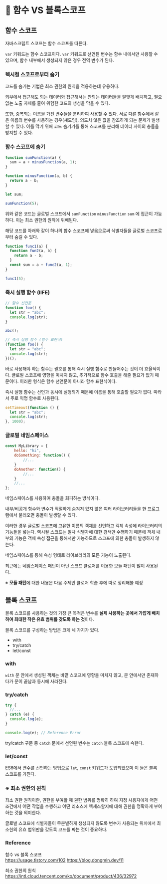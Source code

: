 # 📍 함수 VS 블록스코프

## 함수 스코프

자바스크립트 스코프는 함수 스코프를 따른다.

`var` 키워드는 함수 스코프이다. `var` 키워드로 선언된 변수는 함수 내에서만 사용할 수 있으며, 함수 내부에서 생성되지 않은 경우 전역 변수가 된다.

### 렉시컬 스코프로부터 숨기

코드를 숨기는 기법은 최소 권한의 원칙을 적용하는데 유용하다.

외부에서 접근해도 되는 데이터와 접근해서는 안되는 데이터들을 알맞게 배치하고, 필요없는 노출 자체를 줄여 위험한 코드의 생성을 막을 수 있다.

또한, 중복되는 이름을 가진 변수들을 분리하여 사용할 수 있다. 서로 다른 함수에서 같은 이름의 변수를 사용하는 경우(섀도잉), 의도치 않은 값을 참조하게 되는 문제가 발생할 수 있다. 이를 막기 위해 코드 숨기기를 통해 스코프를 분리해 데이터 사이의 충돌을 방지할 수 있다.

### 함수 스코프에 숨기

```jsx
function sumFunction(a) {
  sum = a + minusFunction(a, 1);
}

function minusFunction(a, b) {
  return a - b;
}

let sum;

sumFunction(5);
```

위와 같은 코드는 글로벌 스코프에서 `sumFunction` `minusFunction` `sum` 에 접근이 가능하다. 이는 최소 권한의 원칙에 위배된다.

해당 코드를 아래와 같이 하나의 함수 스코프에 넣음으로써 식별자들을 글로벌 스코프로부터 숨길 수 있다.

```jsx
function func1(a) {
  function fun2(a, b) {
    return a - b;
  }
  const sum = a + func2(a, 1);
}

func1(5);
```

### 즉시 실행 함수 (IIFE)

```jsx
// 함수 선언문
function foo() {
  let str = "abc";
  console.log(str);
}

abc();

// 즉시 실행 함수 (함수 표현식)
(function foo() {
  let str = "abc";
  console.log(str);
})();
```

바로 사용해야 하는 함수는 괄호를 통해 즉시 실행 함수로 만들어주는 것이 더 효율적이다. 글로벌 스코프에 영향을 미치지 않고, 추가적으로 함수 호출을 해줄 필요가 없기 때문이다. 이러한 형식은 함수 선언문이 아니라 함수 표현식이다.

즉시 실행 함수는 선언과 동시에 실행되기 때문에 이름을 통해 호출할 필요가 없다. 따라서 주로 익명 함수로 사용된다.

```jsx
setTimeout(function () {
  let str = "abc";
  console.log(str);
}, 1000);
```

### 글로벌 네임스페이스

```jsx
const MyLibrary = {
	hello: "hi",
	doSomething: function() {
		//...
	}
	doAnother: function() {
		//...
	}
	//...
};
```

네임스페이스를 사용하여 충돌을 회피하는 방식이다.

내부/비공개 함수와 변수가 적절하게 숨겨져 있지 않은 여러 라이브러리들을 한 프로그램에서 불러오면 충돌이 발생할 수 있다.

이러한 경우 글로벌 스코프에 고유한 이름의 객체를 선언하고 객체 속성에 라이브러리의 기능들을 넣는다. 렉시컬 스코프는 일차 식별자에 대한 검색만 수행하기 때문에 객체 내부의 기능은 객체 속성 접근을 통해서만 가능하므로 스코프에 의한 충돌이 발생하지 않는다.

네임스페이스를 통해 속성 형태로 라이브러리의 모든 기능이 노출된다.

최근에는 네임스페이스 패턴이 아닌 스코프 클로저를 이용한 모듈 패턴이 많이 사용된다.

※ **모듈 패턴**에 대한 내용은 다음 주제인 클로저 학습 후에 따로 정리해볼 예정

## 블록 스코프

블록 스코프를 사용하는 것의 가장 큰 목적은 변수를 **실제 사용하는 곳에서 가깝게 배치하여 최대한 작은 유효 범위를 갖도록 하는 것**이다.

블록 스코프를 구성하는 방법은 크게 세 가지가 있다.

- with
- try/catch
- let/const

### with

`with` 문 안에서 생성된 객체는 바깥 스코프에 영향을 미치지 않고, 문 안에서만 존재하다가 문이 끝남과 동시에 사라진다.

### try/catch

```jsx
try {
  //...
} catch (e) {
  console.log(e);
}

console.log(e); // Reference Error
```

try/catch 구문 중 `catch` 문에서 선언된 변수는 `catch` 블록 스코프에 속한다.

### let/const

ES6에서 변수를 선언하는 방법으로 `let`, `const` 키워드가 도입되었으며 이 둘은 블록 스코프를 가진다.

### ※ 최소 권한의 원칙

최소 권한 원칙이란, 권한을 부여할 때 권한 범위를 명확히 하여 지정 사용자에게 어떤 조건에서 어떤 작업을 수행하고 어떤 리소스에 엑세스할지에 대해 권한을 명확하게 부여하는 것을 의미한다.

글로벌 스코프에 식별자들이 무분별하게 생성되지 않도록 변수가 사용되는 위치에서 최소한의 유효 범위만을 갖도록 코드를 짜는 것이 중요하다.

### Reference

함수 vs 블록 스코프  
https://usage.tistory.com/102
https://blog.dongmin.dev/11

최소 권한의 원칙  
https://intl.cloud.tencent.com/ko/document/product/436/32972
